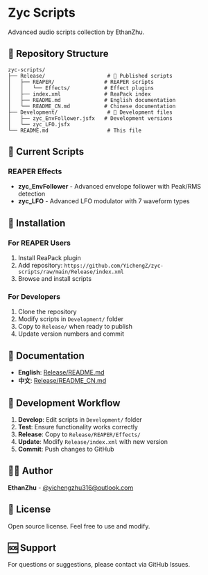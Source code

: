 # Zyc Scripts

Advanced audio scripts collection by EthanZhu.

## 📁 Repository Structure

```
zyc-scripts/
├── Release/                    # 🚀 Published scripts
│   ├── REAPER/                # REAPER scripts
│   │   └── Effects/           # Effect plugins
│   ├── index.xml              # ReaPack index
│   ├── README.md              # English documentation
│   └── README_CN.md           # Chinese documentation
├── Development/                # 🔧 Development files
│   ├── zyc_EnvFollower.jsfx   # Development versions
│   └── zyc_LFO.jsfx
└── README.md                   # This file
```

## 🎵 Current Scripts

### REAPER Effects
- **zyc_EnvFollower** - Advanced envelope follower with Peak/RMS detection
- **zyc_LFO** - Advanced LFO modulator with 7 waveform types

## 🚀 Installation

### For REAPER Users
1. Install ReaPack plugin
2. Add repository: `https://github.com/YichengZ/zyc-scripts/raw/main/Release/index.xml`
3. Browse and install scripts

### For Developers
1. Clone the repository
2. Modify scripts in `Development/` folder
3. Copy to `Release/` when ready to publish
4. Update version numbers and commit

## 📖 Documentation

- **English**: [Release/README.md](Release/README.md)
- **中文**: [Release/README_CN.md](Release/README_CN.md)

## 🔧 Development Workflow

1. **Develop**: Edit scripts in `Development/` folder
2. **Test**: Ensure functionality works correctly
3. **Release**: Copy to `Release/REAPER/Effects/`
4. **Update**: Modify `Release/index.xml` with new version
5. **Commit**: Push changes to GitHub

## 👨‍💻 Author

**EthanZhu** - [@yichengzhu316@outlook.com](mailto:yichengzhu316@outlook.com)

## 📄 License

Open source license. Feel free to use and modify.

## 🆘 Support

For questions or suggestions, please contact via GitHub Issues.
